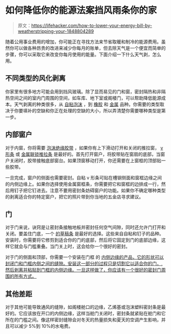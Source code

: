 # 如何降低你的能源法案挡风雨条你的家

> 原文：<https://lifehacker.com/how-to-lower-your-energy-bill-by-weatherstripping-your-1848804289>

随着公用事业费用的增加，你可能正在寻找方法来节省取暖和制冷的能源费用。虽然你可以做各种昂贵的改进来减少你每月的账单，但去除天气是一个便宜而简单的步骤，你可以采取它来改变你每月使用的能量。下面介绍一下什么天气剥，怎么用。



## 不同类型的风化剥离

你家里有很多地方可能会用到挡风玻璃。除了显而易见的门和窗，密封隔热和非隔热空间之间的室内门周围的空间，如车库、地下室或阁楼门，可以帮助降低能源成本。天气剥离的种类很多，从 [自粘泡沫](https://www.lowes.com/pd/M-D-17-ft-x-3-8-in-Gray-Window-Seal-Foam-Window-Weatherstrip/1096043) ，到 [橡胶](https://www.homedepot.com/p/Duck-3-8-in-x-1-41-in-Large-Gap-Seal-Weatherstrip-282433/301291127?source=shoppingads&locale=en-US) 和 [金属](https://www.shelllumber.com/m-d-building-products-52000-weather-seal-bronze-17ft.html?feed=Froogle&srsltid=AWLEVJz1QMvq-7m5h8cXIJKWC-njFUoI8PcEgfuHU_ywvltW2q36GNxui0g) 品种。你需要的类型取决于你要填补的空缺和你正在处理的空缺的大小，所以弄清楚你需要哪种类型是第一步。

## 内部窗户

对于内窗，你将需要 [泡沫绝缘胶带](https://www.target.com/p/stockroom-plus-window-weather-stripping-tape-2-x-3-8-inch-thick-black-foam-seal-6-5-ft/-/A-84190217?ref=tgt_adv_XS000000&AFID=google_pla_df_free_online&CPNG=storefront&adgroup=85-4) ，如果你有上下滑动打开和关闭的推拉窗， [v 形条](https://www.tmhardware.com/Kerf-Weatherstripping-Q-Lon-urethane-foam-.625-V-Shaped-Seal.html) 或 [金属联锁推拉条](https://www.tmhardware.com/Metal-Weatherstripping-Double-Hung-Wood-Windows-for-Upper-Sash-Jambs.html) 是最好的。首先打开窗户，将胶带贴在窗扇的底部，当窗户关闭时，胶带接触底部窗台。如果顶窗移动打开，你还需要在上窗框的顶部贴一些胶带。

一旦完成，窗户的侧面也需要密封。自粘 v 形条可贴在槽钢侧面和窗框边缘之间的内侧边缘上。如果你选择使用金属窗框条，你需要把它和窗框的边排成一行，然后用钉子把它钉进去。注意不要用密封条妨碍窗户的功能。如果你不确定哪种类型的剥离适合你的特定窗户，把它的照片带到你当地的五金店寻求建议。

## 门

对于门来说，诀窍是让密封条接触地板并密封任何空气间隙，同时还允许门打开和关闭。要盖住门底，一个 [的草稿条](https://www.sears.com/alpha-living-ish09-m810405mn-alpha-living-cast-iron/p-A075273608?sid=ISxMP3xSOxGGxDTxSURF) 是最好的选择。这些来自自粘和钉子的品种。安装时，你需要将它修剪到适合你的门的底部，然后将它固定到门的底部边缘，这样它就会与门槛重叠。当门关上时，这会给你一个很好的密封。

对于门的侧面和顶部，你需要一个安装在门框 的 [内侧边缘的产品，它的形状可以封闭门和门框内侧之间的缝隙。安装这一部分的过程只是切割它以适合你的门，,然后剥离并粘贴到门框的内侧边缘。一旦这样做了，你应该有一个很好的密封门周围的所有方式。](https://www.homedepot.com/p/M-D-Building-Products-42-in-Brown-Cinch-Door-Seal-Top-and-Sides-5-Piece-43305/203584940?source=shoppingads&locale=en-US)

## 其他差距

对于其他可能导致通风的缝隙，如阁楼舱口的边缘，乙烯基或泡沫塑料密封条是最好的。它应该放在开口的内侧边缘，这样当舱门关闭时，密封条就紧贴在舱门和它所在的门槛之间。像这样密封缝隙会对冬天的热量损失和夏天的空调产生影响，并且可以减少 5%到 10%的水电费。